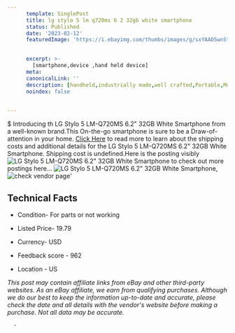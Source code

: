 ```yaml
---
      template: SinglePost
      title: lg stylo 5 lm q720ms 6 2 32gb white smartphone
      status: Published
      date: '2023-02-12'
      featuredImage: 'https://i.ebayimg.com/thumbs/images/g/sxYAAOSwnStjrkEd/s-l225.jpg'
       

      excerpt: >-
        [smartphone,device ,hand held device]
      meta:
      canonicalLink: ''
      description: [handheld,industrially made,well crafted,Portable,Mobile,Compact,Convenient,Lightweight,Maneuverable,Man-portable,Miniature,Carriable,Hand-held,Light,Holdable,Transportable,Mobile device,Pocket-sized,On-the-go,Wireless,Cordless,Compact size,Convenient size, smartphone,device ,hand held device]
      noindex: false
      

---
```

$
      Introducing th LG Stylo 5 LM-Q720MS 6.2" 32GB White Smartphone from a well-known brand.This On-the-go smartphone is sure to be a Draw-of-attention in your home. [Click Here](https://www.ebay.com/itm/255902667036?hash=item3b94fcd11c%3Ag%3AsxYAAOSwnStjrkEd&mkevt=1&mkcid=1&mkrid=711-53200-19255-0&campid=%253CePNCampaignId%253E&customid=%253CreferenceId%253E&toolid=10049) to read more to learn about the shipping costs and additional details for the LG Stylo 5 LM-Q720MS 6.2" 32GB White Smartphone. Shipping cost is undefined.Here is the posting visibly ![LG Stylo 5 LM-Q720MS 6.2" 32GB White Smartphone](https://i.ebayimg.com/thumbs/images/g/sxYAAOSwnStjrkEd/s-l225.jpg) to check out more postings here... ![LG Stylo 5 LM-Q720MS 6.2" 32GB White Smartphone](https://i.ebayimg.com/images/g/sxYAAOSwnStjrkEd/s-l1600.jpg), ![check vendor page](https://origin-galleryplus.ebayimg.com/ws/web/255902667036_2_0_1/225x225.jpg,https://origin-galleryplus.ebayimg.com/ws/web/255902667036_3_0_1/225x225.jpg,https://origin-galleryplus.ebayimg.com/ws/web/255902667036_4_0_1/225x225.jpg,https://origin-galleryplus.ebayimg.com/ws/web/255902667036_5_0_1/225x225.jpg,https://origin-galleryplus.ebayimg.com/ws/web/255902667036_6_0_1/225x225.jpg,https://origin-galleryplus.ebayimg.com/ws/web/255902667036_7_0_1/225x225.jpg)'

      

 ## Technical Facts 



     
      

 - Condition- For parts or not working 


      

 - Listed Price- 19.79 


      

 - Currency- USD 


      

 - Feedback score - 962 


      

 - Location - US 


      
      

 *_This post may contain affiliate links from eBay and other third-party websites. As an eBay affiliate, we earn from qualifying purchases. Although we do our best to keep the information up-to-date and accurate, please check the date and all details with the vendor's website before making a purchase. Not all data may be accurate._*




      -
